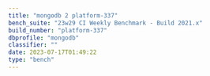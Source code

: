 ```yaml
---
title: "mongodb 2 platform-337"
bench_suite: "23w29 CI Weekly Benchmark - Build 2021.x"
build_number: "platform-337"
dbprofile: "mongodb"
classifier: ""
date: 2023-07-17T01:49:22
type: "bench"
---
```

